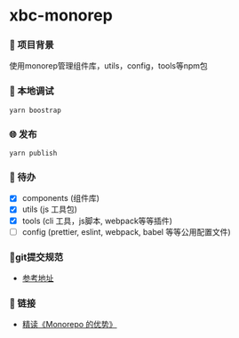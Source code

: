 # xbc-monorep

### 🎃 项目背景

使用monorep管理组件库，utils，config，tools等npm包

### 🌊 本地调试

```
yarn boostrap
```

### 🌐 发布

```
yarn publish
```

### 🔖 待办

- [X] components (组件库)
- [X] utils (js 工具包)
- [X] tools (cli 工具，js脚本, webpack等等插件)
- [ ] config (prettier, eslint, webpack, babel 等等公用配置文件)

### 📌git提交规范

- [参考地址](https://github.com/xbcc123/git-commit)

### 🔗 链接

- [精读《Monorepo 的优势》](https://www.bbsmax.com/A/ZOJP8EWxJv/)
